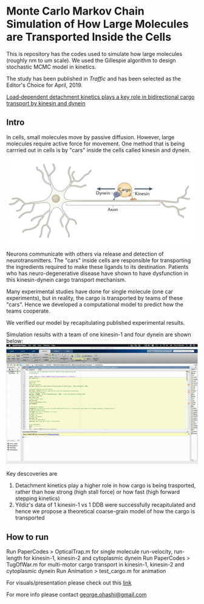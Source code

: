 # Monte Carlo Markov Chain Simulation of How Large Molecules are Transported Inside the Cells 

This is repository has the codes used to simulate how large molecules (roughly nm to um scale). We used the Gillespie algorithm to design stochastic MCMC model in kinetics. 

The study has been published in *Traffic* and has been selected as the Editor's Choice for April, 2019. 

[Load‐dependent detachment kinetics plays a key role in bidirectional cargo transport by kinesin and dynein](https://onlinelibrary.wiley.com/doi/full/10.1111/tra.12639)

## Intro
In cells, small molecules move by passive diffusion. However, large molecules require active force for movement. One method that is being carrried out in cells is by "cars" inside the cells called kinesin and dynein.

<img src="/img/img0.png" width="800"/>

Neurons communicate with others via release and detection of neurotransmitters. The "cars" inside cells are responsible for transporting the ingredients required to make these ligands to its destination. Patients who has neuro-degenerative disease have shown to have dysfunction in this kinesin-dynein cargo transport mechanism.

Many experimental studies have done for single molecule (one car experiments), but in reality, the cargo is transported by teams of these "cars". Hence we developed a computational model to predict how the teams cooperate.

We verified our model by recapitulating published experimental results. 

Simulation results with a team of one kinesin-1 and four dynein are shown below:
<img src="/img/tigofwar.gif" width="800"/>


Key descoveries are 
1. Detachment kinetics play a higher role in how cargo is being trasported, rather than how strong (high stall force) or how fast (high forward stepping kinetics)
2. Yildiz's data of 1 kinesin-1 vs 1 DDB were successfully recapitulated and hence we propose a theoretical coarse-grain model of how the cargo is transported


## How to run

Run PaperCodes > OpticalTrap.m for single molecule run-velocity, run-length for kinesin-1, kinesin-2 and cytoplasmic dynein
Run PaperCodes > TugOfWar.m for multi-motor cargo transport in kinesin-1, kinesin-2 and cytoplasmic dynein
Run Animation > test_cargo.m for animation

For visuals/presentation please check out this [link](https://docs.google.com/presentation/d/1deDom1l2jmYkOxjQe5uOUbkkLrrGXNAc-oXJMULMTSo/edit?usp=sharing)


For more info please contact george.ohashi@gmail.com






  
